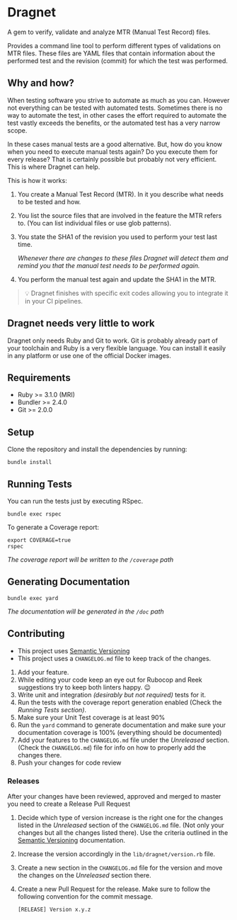 # Dragnet

A gem to verify, validate and analyze MTR (Manual Test Record) files.

Provides a command line tool to perform different types of validations
on MTR files. These files are YAML files that contain information about
the performed test and the revision (commit) for which the test was
performed.

## Why and how?

When testing software you strive to automate as much as you can. However not
everything can be tested with automated tests. Sometimes there is no way to
automate the test, in other cases the effort required to automate the test
vastly exceeds the benefits, or the automated test has a very narrow scope.

In these cases manual tests are a good alternative. But, how do you know when
you need to execute manual tests again? Do you execute them for every release?
That is certainly possible but probably not very efficient. This is where
Dragnet can help.

This is how it works:

1. You create a Manual Test Record (MTR). In it you describe what needs to be
   tested and how.
2. You list the source files that are involved in the feature the MTR refers to.
   (You can list individual files or use glob patterns).
3. You state the SHA1 of the revision you used to perform your test last time.

   *Whenever there are changes to these files Dragnet will detect them and*
   *remind you that the manual test needs to be performed again.*

4. You perform the manual test again and update the SHA1 in the MTR.

> 💡 Dragnet finishes with specific exit codes allowing you to integrate it in
>    your CI pipelines.

## Dragnet needs very little to work

Dragnet only needs Ruby and Git to work. Git is probably already part of your
toolchain and Ruby is a very flexible language. You can install it easily in
any platform or use one of the official Docker images.

## Requirements

* Ruby >= 3.1.0 (MRI)
* Bundler >= 2.4.0
* Git >= 2.0.0

## Setup

Clone the repository and install the dependencies by running:

```shell
bundle install
```

## Running Tests

You can run the tests just by executing RSpec.

```shell
bundle exec rspec
```

To generate a Coverage report:

```shell
export COVERAGE=true
rspec
```

*The coverage report will be written to the `/coverage` path*

## Generating Documentation

```shell
bundle exec yard
```

*The documentation will be generated in the `/doc` path*

## Contributing

* This project uses [Semantic Versioning](https://semver.org/)
* This project uses a `CHANGELOG.md` file to keep track of the changes.

1. Add your feature.
2. While editing your code keep an eye out for Rubocop and Reek suggestions
   try to keep both linters happy. 😉
3. Write unit and integration *(desirably but not required)* tests for it.
4. Run the tests with the coverage report generation enabled (Check the *Running
   Tests section)*.
5. Make sure your Unit Test coverage is at least 90%
6. Run the `yard` command to generate documentation and make sure your
   documentation coverage is 100% (everything should be documented)
7. Add your features to the `CHANGELOG.md` file under the *Unreleased* section.
   (Check the `CHANGELOG.md`) file for info on how to properly add the changes
   there.
8. Push your changes for code review

### Releases

After your changes have been reviewed, approved and merged to master you need to
create a Release Pull Request

1. Decide which type of version increase is the right one for the changes listed
   in the *Unreleased* section of the `CHANGELOG.md` file. (Not only your
   changes but all the changes listed there). Use the criteria outlined in the
   [Semantic Versioning](https://semver.org/) documentation.
2. Increase the version accordingly in the `lib/dragnet/version.rb` file.
3. Create a new section in the `CHANGELOG.md` file for the version and move
   the changes on the *Unreleased* section there.
4. Create a new Pull Request for the release. Make sure to follow the following
   convention for the commit message.

   ```
   [RELEASE] Version x.y.z
   ```
